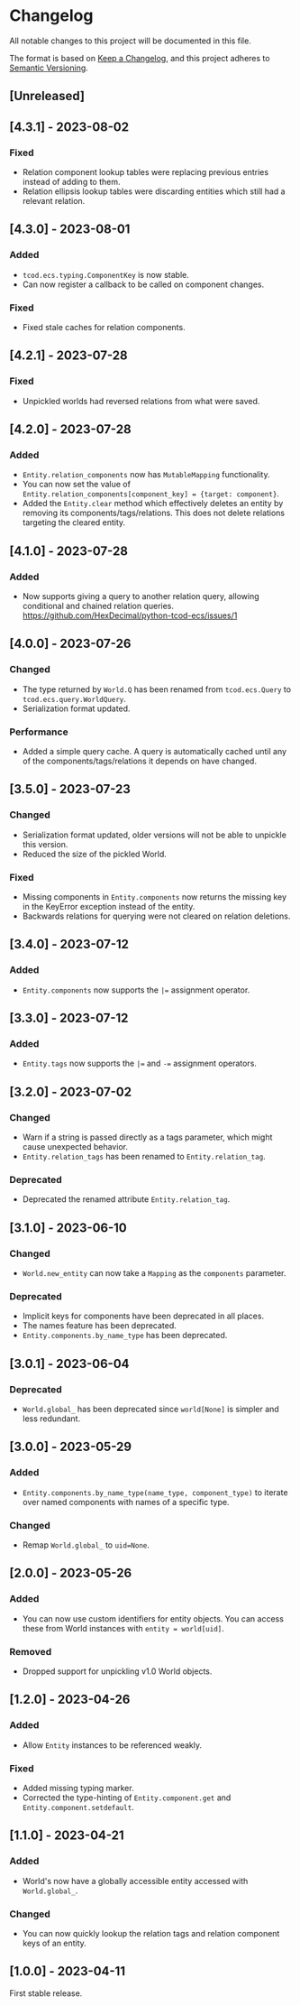 # Changelog

All notable changes to this project will be documented in this file.

The format is based on [Keep a Changelog](https://keepachangelog.com/en/1.0.0/),
and this project adheres to [Semantic Versioning](https://semver.org/spec/v2.0.0.html).

## [Unreleased]

## [4.3.1] - 2023-08-02
### Fixed
- Relation component lookup tables were replacing previous entries instead of adding to them.
- Relation ellipsis lookup tables were discarding entities which still had a relevant relation.

## [4.3.0] - 2023-08-01
### Added
- `tcod.ecs.typing.ComponentKey` is now stable.
- Can now register a callback to be called on component changes.

### Fixed
- Fixed stale caches for relation components.

## [4.2.1] - 2023-07-28
### Fixed
- Unpickled worlds had reversed relations from what were saved.

## [4.2.0] - 2023-07-28
### Added
- `Entity.relation_components` now has `MutableMapping` functionality.
- You can now set the value of `Entity.relation_components[component_key] = {target: component}`.
- Added the `Entity.clear` method which effectively deletes an entity by removing its components/tags/relations.
  This does not delete relations targeting the cleared entity.

## [4.1.0] - 2023-07-28
### Added
- Now supports giving a query to another relation query, allowing conditional and chained relation queries. https://github.com/HexDecimal/python-tcod-ecs/issues/1

## [4.0.0] - 2023-07-26
### Changed
- The type returned by `World.Q` has been renamed from `tcod.ecs.Query` to `tcod.ecs.query.WorldQuery`.
- Serialization format updated.

### Performance
- Added a simple query cache.
  A query is automatically cached until any of the components/tags/relations it depends on have changed.

## [3.5.0] - 2023-07-23
### Changed
- Serialization format updated, older versions will not be able to unpickle this version.
- Reduced the size of the pickled World.

### Fixed
- Missing components in `Entity.components` now returns the missing key in the KeyError exception instead of the entity.
- Backwards relations for querying were not cleared on relation deletions.

## [3.4.0] - 2023-07-12
### Added
- `Entity.components` now supports the `|=` assignment operator.

## [3.3.0] - 2023-07-12
### Added
- `Entity.tags` now supports the `|=` and `-=` assignment operators.

## [3.2.0] - 2023-07-02
### Changed
- Warn if a string is passed directly as a tags parameter, which might cause unexpected behavior.
- `Entity.relation_tags` has been renamed to `Entity.relation_tag`.

### Deprecated
- Deprecated the renamed attribute `Entity.relation_tag`.

## [3.1.0] - 2023-06-10
### Changed
- `World.new_entity` can now take a `Mapping` as the `components` parameter.

### Deprecated
- Implicit keys for components have been deprecated in all places.
- The names feature has been deprecated.
- `Entity.components.by_name_type` has been deprecated.

## [3.0.1] - 2023-06-04
### Deprecated
- `World.global_` has been deprecated since `world[None]` is simpler and less redundant.

## [3.0.0] - 2023-05-29
### Added
- `Entity.components.by_name_type(name_type, component_type)` to iterate over named components with names of a specific type.

### Changed
- Remap `World.global_` to `uid=None`.

## [2.0.0] - 2023-05-26
### Added
- You can now use custom identifiers for entity objects.
  You can access these from World instances with `entity = world[uid]`.

### Removed
- Dropped support for unpickling v1.0 World objects.

## [1.2.0] - 2023-04-26
### Added
- Allow `Entity` instances to be referenced weakly.

### Fixed
- Added missing typing marker.
- Corrected the type-hinting of `Entity.component.get` and `Entity.component.setdefault`.

## [1.1.0] - 2023-04-21
### Added
- World's now have a globally accessible entity accessed with `World.global_`.

### Changed
- You can now quickly lookup the relation tags and relation component keys of an entity.

## [1.0.0] - 2023-04-11
First stable release.
